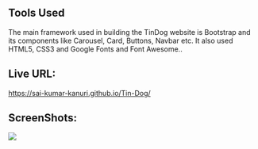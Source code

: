 ## Tools Used
The main framework used in building the TinDog website is Bootstrap and its components like Carousel, Card, Buttons, Navbar etc. It also used HTML5, CSS3 and Google Fonts and Font Awesome.. 

## Live URL:

https://sai-kumar-kanuri.github.io/Tin-Dog/


## ScreenShots:

![](Tin-Dog/TD-1.png)

